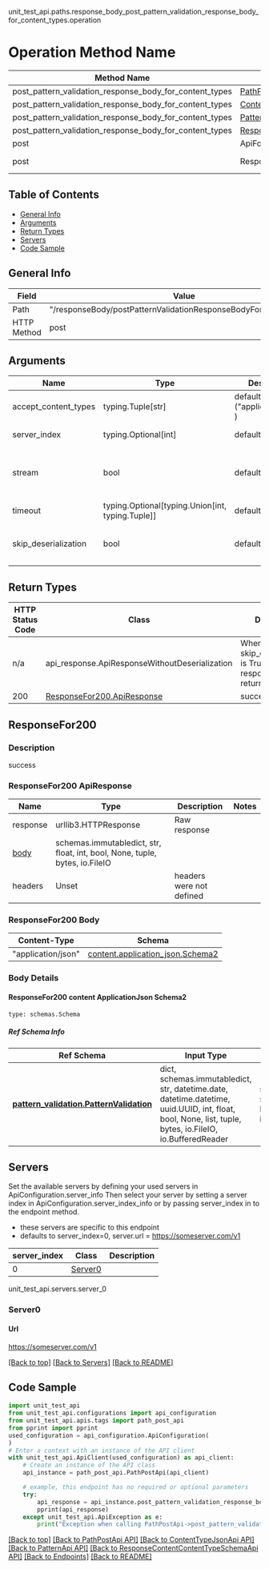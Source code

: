 unit_test_api.paths.response_body_post_pattern_validation_response_body_for_content_types.operation
# Operation Method Name

| Method Name | Api Class | Notes |
| ----------- | --------- | ----- |
| post_pattern_validation_response_body_for_content_types | [PathPostApi](../../apis/tags/path_post_api.md) | This api is only for tag=path.post |
| post_pattern_validation_response_body_for_content_types | [ContentTypeJsonApi](../../apis/tags/content_type_json_api.md) | This api is only for tag=contentType_json |
| post_pattern_validation_response_body_for_content_types | [PatternApi](../../apis/tags/pattern_api.md) | This api is only for tag=pattern |
| post_pattern_validation_response_body_for_content_types | [ResponseContentContentTypeSchemaApi](../../apis/tags/response_content_content_type_schema_api.md) | This api is only for tag=response.content.contentType.schema |
| post | ApiForPost | This api is only for this endpoint |
| post | ResponseBodyPostPatternValidationResponseBodyForContentTypes | This api is only for path=/responseBody/postPatternValidationResponseBodyForContentTypes |

## Table of Contents
- [General Info](#general-info)
- [Arguments](#arguments)
- [Return Types](#return-types)
- [Servers](#servers)
- [Code Sample](#code-sample)

## General Info
| Field | Value |
| ----- | ----- |
| Path | "/responseBody/postPatternValidationResponseBodyForContentTypes" |
| HTTP Method | post |

## Arguments

Name | Type | Description  | Notes
------------- | ------------- | ------------- | -------------
accept_content_types | typing.Tuple[str] | default is ("application/json", ) | Tells the server the content type(s) that are accepted by the client
server_index | typing.Optional[int] | default is None | Allows one to select a different [server](#servers). If not None, must be one of [0]
stream | bool | default is False | if True then the response.content will be streamed and loaded from a file like object. When downloading a file, set this to True to force the code to deserialize the content to a FileSchema file
timeout | typing.Optional[typing.Union[int, typing.Tuple]] | default is None | the timeout used by the rest client
skip_deserialization | bool | default is False | when True, headers and body will be unset and an instance of api_response.ApiResponseWithoutDeserialization will be returned

## Return Types

HTTP Status Code | Class | Description
------------- | ------------- | -------------
n/a | api_response.ApiResponseWithoutDeserialization | When skip_deserialization is True this response is returned
200 | [ResponseFor200.ApiResponse](#responsefor200-apiresponse) | success

## ResponseFor200

### Description
success

### ResponseFor200 ApiResponse
Name | Type | Description  | Notes
------------- | ------------- | ------------- | -------------
response | urllib3.HTTPResponse | Raw response |
[body](#responsefor200-body) | schemas.immutabledict, str, float, int, bool, None, tuple, bytes, io.FileIO |  |
headers | Unset | headers were not defined |

### ResponseFor200 Body
Content-Type | Schema
------------ | -------
"application/json" | [content.application_json.Schema2](#responsefor200-content-applicationjson-schema2)

### Body Details
#### ResponseFor200 content ApplicationJson Schema2
```
type: schemas.Schema
```

##### Ref Schema Info
Ref Schema | Input Type | Output Type
---------- | ---------- | -----------
[**pattern_validation.PatternValidation**](../../components/schema/pattern_validation.md) | dict, schemas.immutabledict, str, datetime.date, datetime.datetime, uuid.UUID, int, float, bool, None, list, tuple, bytes, io.FileIO, io.BufferedReader | schemas.immutabledict, str, float, int, bool, None, tuple, bytes, io.FileIO

## Servers

Set the available servers by defining your used servers in ApiConfiguration.server_info
Then select your server by setting a server index in ApiConfiguration.server_index_info or by
passing server_index in to the endpoint method.
- these servers are specific to this endpoint
- defaults to server_index=0, server.url = https://someserver.com/v1

server_index | Class | Description
------------ | ----- | ------------
0 | [Server0](#server0) |

unit_test_api.servers.server_0
### Server0

#### Url
https://someserver.com/v1

[[Back to top]](#top) [[Back to Servers]](../../README.md#Servers) [[Back to README]](../../README.md)

## Code Sample

```python
import unit_test_api
from unit_test_api.configurations import api_configuration
from unit_test_api.apis.tags import path_post_api
from pprint import pprint
used_configuration = api_configuration.ApiConfiguration(
)
# Enter a context with an instance of the API client
with unit_test_api.ApiClient(used_configuration) as api_client:
    # Create an instance of the API class
    api_instance = path_post_api.PathPostApi(api_client)

    # example, this endpoint has no required or optional parameters
    try:
        api_response = api_instance.post_pattern_validation_response_body_for_content_types()
        pprint(api_response)
    except unit_test_api.ApiException as e:
        print("Exception when calling PathPostApi->post_pattern_validation_response_body_for_content_types: %s\n" % e)
```

[[Back to top]](#top)
[[Back to PathPostApi API]](../../apis/tags/path_post_api.md)
[[Back to ContentTypeJsonApi API]](../../apis/tags/content_type_json_api.md)
[[Back to PatternApi API]](../../apis/tags/pattern_api.md)
[[Back to ResponseContentContentTypeSchemaApi API]](../../apis/tags/response_content_content_type_schema_api.md)
[[Back to Endpoints]](../../../README.md#Endpoints) [[Back to README]](../../../README.md)